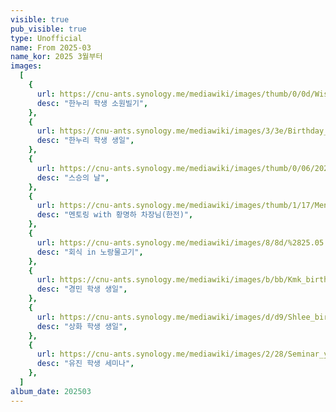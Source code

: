 ```yaml
---
visible: true
pub_visible: true
type: Unofficial
name: From 2025-03
name_kor: 2025 3월부터
images:
  [
    {
      url: https://cnu-ants.synology.me/mediawiki/images/thumb/0/0d/Wish_HNRK.jpeg/899px-Wish_HNRK.jpeg,
      desc: "한누리 학생 소원빌기",
    },
    {
      url: https://cnu-ants.synology.me/mediawiki/images/3/3e/Birthday_HNRK.jpeg,
      desc: "한누리 학생 생일",
    },
    {
      url: https://cnu-ants.synology.me/mediawiki/images/thumb/0/06/2025%EC%8A%A4%EC%8A%B9%EC%9D%98%EB%82%A0.jpeg/899px-2025%EC%8A%A4%EC%8A%B9%EC%9D%98%EB%82%A0.jpeg,
      desc: "스승의 날",
    },
    {
      url: https://cnu-ants.synology.me/mediawiki/images/thumb/1/17/Mentoring_MHH.jpeg/900px-Mentoring_MHH.jpeg,
      desc: "멘토링 with 황명하 차장님(한전)",
    },
    {
      url: https://cnu-ants.synology.me/mediawiki/images/8/8d/%2825.05.12%29_%ED%9A%8C%EC%8B%9D.jpeg,
      desc: "회식 in 노랑물고기",
    },
    {
      url: https://cnu-ants.synology.me/mediawiki/images/b/bb/Kmk_birthday.jpeg,
      desc: "경민 학생 생일",
    },
    {
      url: https://cnu-ants.synology.me/mediawiki/images/d/d9/Shlee_birthday_photoby_shl.jpeg,
      desc: "상화 학생 생일",
    },
    {
      url: https://cnu-ants.synology.me/mediawiki/images/2/28/Seminar_yujin.jpeg,
      desc: "유진 학생 세미나",
    },
  ]
album_date: 202503
---
```

